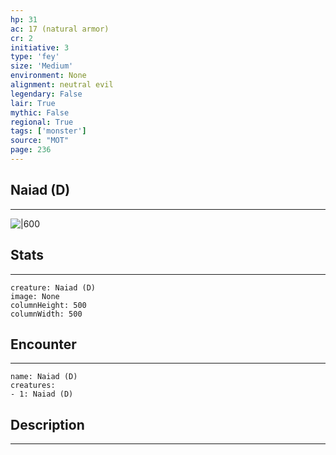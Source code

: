 ```yaml
---
hp: 31
ac: 17 (natural armor)
cr: 2
initiative: 3
type: 'fey'    
size: 'Medium'
environment: None
alignment: neutral evil
legendary: False
lair: True
mythic: False
regional: True
tags: ['monster']
source: "MOT"
page: 236
---
```


## Naiad (D)
---

![|600](D:/Program%20Files/5e.tools/img/bestiary/MOT/Naiad.jpg)

## Stats
---

```statblock
creature: Naiad (D)
image: None
columnHeight: 500
columnWidth: 500
```

## Encounter
---

```encounter-table
name: Naiad (D)
creatures:
- 1: Naiad (D)
```

## Description
---




